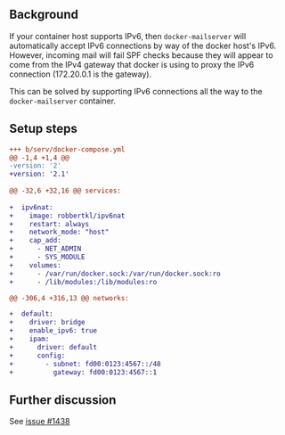 ## Background

If your container host supports IPv6, then `docker-mailserver` will automatically accept IPv6 connections by way of the docker host's IPv6. However, incoming mail will fail SPF checks because they will appear to come from the IPv4 gateway that docker is using to proxy the IPv6 connection (172.20.0.1 is the gateway).

This can be solved by supporting IPv6 connections all the way to the `docker-mailserver` container.

## Setup steps

```diff
+++ b/serv/docker-compose.yml
@@ -1,4 +1,4 @@
-version: '2'
+version: '2.1'
 
@@ -32,6 +32,16 @@ services:
 
+  ipv6nat:
+    image: robbertkl/ipv6nat
+    restart: always
+    network_mode: "host"
+    cap_add:
+      - NET_ADMIN
+      - SYS_MODULE
+    volumes:
+      - /var/run/docker.sock:/var/run/docker.sock:ro
+      - /lib/modules:/lib/modules:ro

@@ -306,4 +316,13 @@ networks:

+  default:
+    driver: bridge
+    enable_ipv6: true
+    ipam:
+      driver: default
+      config:
+        - subnet: fd00:0123:4567::/48
+          gateway: fd00:0123:4567::1
```

## Further discussion

See [issue #1438](https://github.com/tomav/docker-mailserver/issues/1438)